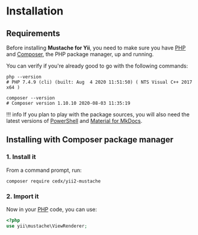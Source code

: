 # Installation

## Requirements
Before installing **Mustache for Yii**, you need to make sure you have [PHP](https://www.php.net)
and [Composer](https://getcomposer.org), the PHP package manager, up and running.

You can verify if you're already good to go with the following commands:

``` shell
php --version
# PHP 7.4.9 (cli) (built: Aug  4 2020 11:51:50) ( NTS Visual C++ 2017 x64 )

composer --version
# Composer version 1.10.10 2020-08-03 11:35:19
```

!!! info
	If you plan to play with the package sources, you will also need the latest versions of
	[PowerShell](https://docs.microsoft.com/en-us/powershell) and [Material for MkDocs](https://squidfunk.github.io/mkdocs-material).

## Installing with Composer package manager

### 1. Install it
From a command prompt, run:

``` shell
composer require cedx/yii2-mustache
```

### 2. Import it
Now in your [PHP](https://www.php.net) code, you can use:

``` php
<?php
use yii\mustache\ViewRenderer;
```
